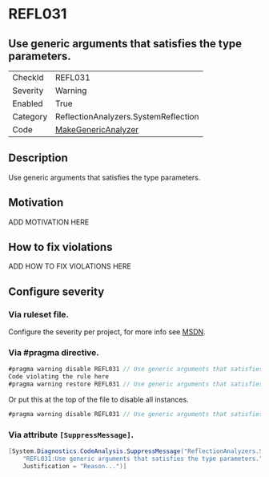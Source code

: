 # REFL031
## Use generic arguments that satisfies the type parameters.

<!-- start generated table -->
<table>
  <tr>
    <td>CheckId</td>
    <td>REFL031</td>
  </tr>
  <tr>
    <td>Severity</td>
    <td>Warning</td>
  </tr>
  <tr>
    <td>Enabled</td>
    <td>True</td>
  </tr>
  <tr>
    <td>Category</td>
    <td>ReflectionAnalyzers.SystemReflection</td>
  </tr>
  <tr>
    <td>Code</td>
    <td><a href="https://github.com/DotNetAnalyzers/ReflectionAnalyzers/blob/master/ReflectionAnalyzers/NodeAnalzers/MakeGenericAnalyzer.cs">MakeGenericAnalyzer</a></td>
  </tr>
</table>
<!-- end generated table -->

## Description

Use generic arguments that satisfies the type parameters.

## Motivation

ADD MOTIVATION HERE

## How to fix violations

ADD HOW TO FIX VIOLATIONS HERE

<!-- start generated config severity -->
## Configure severity

### Via ruleset file.

Configure the severity per project, for more info see [MSDN](https://msdn.microsoft.com/en-us/library/dd264949.aspx).

### Via #pragma directive.
```C#
#pragma warning disable REFL031 // Use generic arguments that satisfies the type parameters.
Code violating the rule here
#pragma warning restore REFL031 // Use generic arguments that satisfies the type parameters.
```

Or put this at the top of the file to disable all instances.
```C#
#pragma warning disable REFL031 // Use generic arguments that satisfies the type parameters.
```

### Via attribute `[SuppressMessage]`.

```C#
[System.Diagnostics.CodeAnalysis.SuppressMessage("ReflectionAnalyzers.SystemReflection", 
    "REFL031:Use generic arguments that satisfies the type parameters.", 
    Justification = "Reason...")]
```
<!-- end generated config severity -->